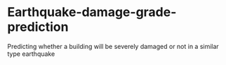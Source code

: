 # Earthquake-damage-grade-prediction
Predicting whether a building will be severely damaged or not in a similar type earthquake
